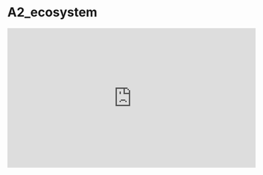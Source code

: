 # A2_ecosystem



<iframe width="560" height="315" src="https://www.youtube.com/embed/wl4TmeNfV6s" title="YouTube video player" frameborder="0" allow="accelerometer; autoplay; clipboard-write; encrypted-media; gyroscope; picture-in-picture" allowfullscreen>

</br></br></br>

<iframe src="https://www.w3schools.com" title="W3Schools Free Online Web Tutorials"></iframe>
